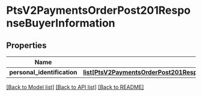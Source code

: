 # PtsV2PaymentsOrderPost201ResponseBuyerInformation

## Properties
Name | Type | Description | Notes
------------ | ------------- | ------------- | -------------
**personal_identification** | [**list[PtsV2PaymentsOrderPost201ResponseBuyerInformationPersonalIdentification]**](PtsV2PaymentsOrderPost201ResponseBuyerInformationPersonalIdentification.md) |  | [optional] 

[[Back to Model list]](../README.md#documentation-for-models) [[Back to API list]](../README.md#documentation-for-api-endpoints) [[Back to README]](../README.md)


